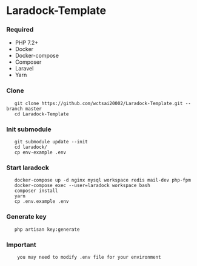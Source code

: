 # Laradock-Template

### Required
- PHP 7.2+
- Docker
- Docker-compose
- Composer
- Laravel
- Yarn

### Clone
```
   git clone https://github.com/wctsai20002/Laradock-Template.git --branch master
   cd Laradock-Template
```

### Init submodule
```
   git submodule update --init
   cd laradock/
   cp env-example .env
```

### Start laradock
```
   docker-compose up -d nginx mysql workspace redis mail-dev php-fpm
   docker-compose exec --user=laradock workspace bash
   composer install
   yarn
   cp .env.example .env
```

### Generate key
```
   php artisan key:generate
```

### Important
```
    you may need to modify .env file for your environment
```
